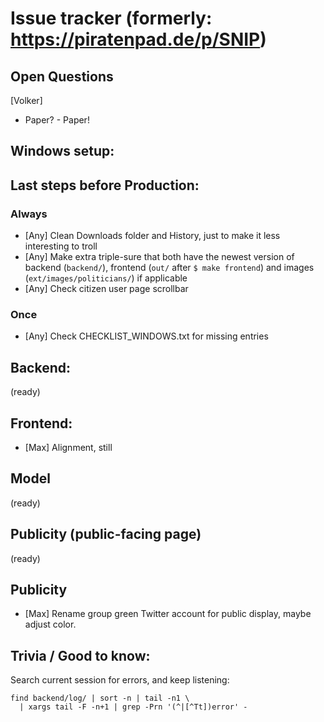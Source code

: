# Issue tracker (formerly: https://piratenpad.de/p/SNIP)

## Open Questions

[Volker]
- Paper? - Paper!

## Windows setup:

## Last steps before Production:

### Always

- [Any] Clean Downloads folder and History, just to make it less interesting to troll
- [Any] Make extra triple-sure that both have the newest version of backend (`backend/`),
        frontend (`out/` after `$ make frontend`) and images (`ext/images/politicians/`) if applicable
- [Any] Check citizen user page scrollbar

### Once

- [Any] Check CHECKLIST_WINDOWS.txt for missing entries

## Backend:

(ready)

## Frontend:

- [Max] Alignment, still

## Model

(ready)

## Publicity (public-facing page)

(ready)

## Publicity

- [Max] Rename group green Twitter account for public display, maybe adjust color.

## Trivia / Good to know:

Search current session for errors, and keep listening:

    find backend/log/ | sort -n | tail -n1 \
      | xargs tail -F -n+1 | grep -Prn '(^|[^Tt])error' -
